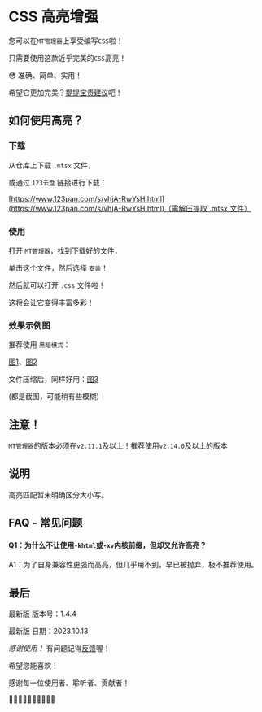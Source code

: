 # CSS 高亮增强

您可以在`MT管理器`上享受编写`CSS`啦！

只需要使用这款近乎完美的`CSS`高亮！

😳 准确、简单、实用！

希望它更加完美？[提提宝贵建议](https://github.com/teaSummer/CSS_HighLight/issues/new)吧！

## 如何使用高亮？

### 下载

从仓库上下载 `.mtsx` 文件，

或通过 `123云盘` 链接进行下载：

[https://www.123pan.com/s/vhjA-RwYsH.html](https://www.123pan.com/s/vhjA-RwYsH.html)（需解压提取`.mtsx`文件）

### 使用

打开 `MT管理器`，找到下载好的文件，

单击这个文件，然后选择 `安装`！

然后就可以打开 `.css` 文件啦！

这将会让它变得丰富多彩！

### 效果示例图

推荐使用 `黑暗模式`：

[图1](https://img1.imgtp.com/2023/09/24/GfRqDviy.jpg)、[图2](https://img1.imgtp.com/2023/09/24/sTx601tz.jpg)

文件压缩后，同样好用：[图3](https://img1.imgtp.com/2023/09/24/CHopeDrK.jpg)

(都是截图，可能稍有些模糊)

## 注意！

`MT管理器`的版本必须在`v2.11.1`及以上！推荐使用`v2.14.0`及以上的版本

## 说明

高亮匹配暂未明确区分大小写。

## FAQ - 常见问题

#### Q1：为什么不让使用`-khtml`或`-xv`内核前缀，但却又允许高亮？

A1：为了自身兼容性更强而高亮，但几乎用不到，早已被抛弃，极不推荐使用。

## 最后

最新版 版本号：1.4.4

最新版 日期：2023.10.13

*感谢使用！* 有问题记得[反馈](https://github.com/teaSummer/CSS_HighLight/issues/new)喔！

希望您能喜欢！

感谢每一位使用者、聆听者、贡献者！

🎃🎃🎃🎃🎃🎃🎃🎃🎃🎃
